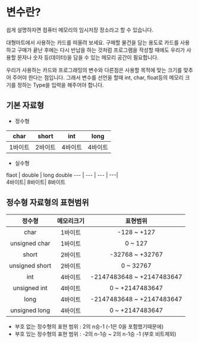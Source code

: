 # 변수란?

쉽게 설명하자면 컴퓨터 메모리의 임시저장 장소라고 할 수 있습니다.

대형마트에서 사용하는 카드를 떠올려 보세요. 
구매할 물건을 담는 용도로 카드를 사용하고 구매가 끝난 후에는 다시 반납을 하는 것처럼
프로그램을 작성할 때에도 우리가 사용할 문자나 숫자 등(데이터)을 담을 수 있는 메모리 공간이 필요합니다.

우리가 사용하는 카드와 프로그래밍의 변수와 다른점은 사용할 목적에 맞는 크기를 맞추어 주어야 한다는 점입니다.
그래서 변수를 선언을 할때 int, char, float등의 메모리 크기를 정하는 Type을 입력을 해주어야 합니다.


## 기본 자료형 
* 정수형 

 char | short | int | long
  --- | --- | --- | ---|  
 1바이트 | 2바이트 | 4바이트 | 4바이트

* 실수형

 flaot | double | long double
  --- | --- | --- | ---|  
 4바이트| 8바이트| 8바이트


## 정수형 자료형의 표현범위

 정수형 | 메모리크기 | 표현범위
 :---: | :---:| :---:|
 char | 1바이트 | -128 ~ +127
 unsigned char | 1바이트 | 0 ~ 127
 short | 2바이트 | -32768 ~ +32767
 unsigned short | 2바이트 | 0 ~ 32767
 int | 4바이트 | -2147483648 ~ +2147483647
 unsigned int | 4바이트 | 0 ~ +2147483647
 long | 4바이트 | -2147483648 ~ +2147483647
 unsigned long | 4바이트 | 0 ~ +2147483647


 * 부호 없는 정수형의 표현 범위 : 2의 n승-1  (-1은 0을 포함했기때문에)
 * 부호 있는 정수형의 표현 범위 : -2의 n-1승 ~ 2의 n-1승 -1 (부호 비트제외)
